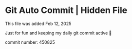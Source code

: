 # Git Auto Commit | Hidden File

This file was added Feb 12, 2025

Just for fun and keeping my daily git commit active 🤪

commit number: 450825
